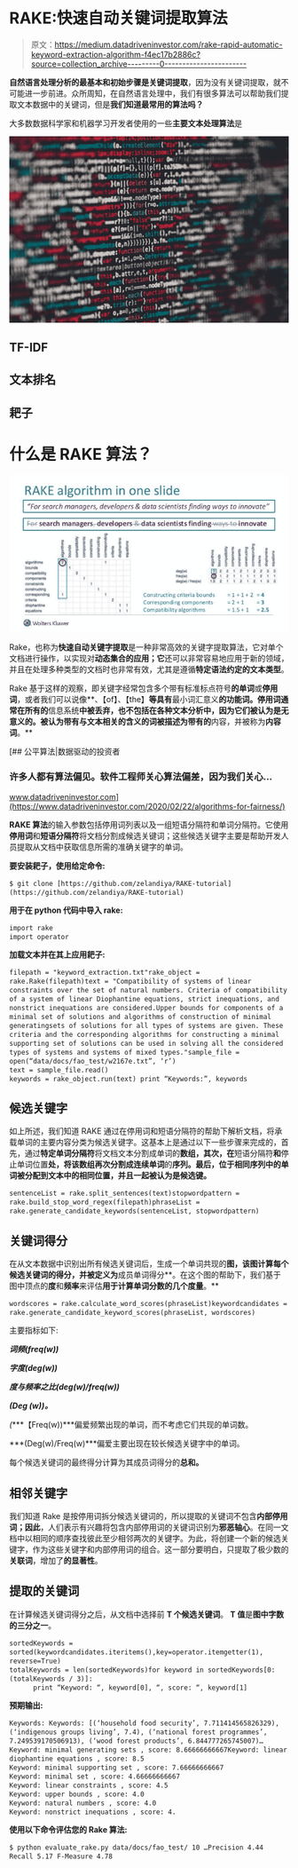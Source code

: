 # RAKE:快速自动关键词提取算法

> 原文：<https://medium.datadriveninvestor.com/rake-rapid-automatic-keyword-extraction-algorithm-f4ec17b2886c?source=collection_archive---------0----------------------->

**自然语言处理分析的最基本和初始步骤是关键词提取**，因为没有关键词提取，就不可能进一步前进。众所周知，在自然语言处理中，我们有很多算法可以帮助我们提取文本数据中的关键词，但是**我们知道最常用的算法吗？**

大多数数据科学家和机器学习开发者使用的一些**主要文本处理算法**是

![](img/8df90a098ff547e58dad0ff62c972c9e.png)

## TF-IDF

## 文本排名

## 耙子

# 什么是 RAKE 算法？

![](img/ef18e5944dacd15c366d73f1d71b8a94.png)

Rake，也称为**快速自动关键字提取**是一种非常高效的关键字提取算法，它对单个文档进行操作，以实现对**动态集合的应用；它**还可以非常容易地应用于新的领域，并且在处理多种类型的文档时也非常有效，尤其是遵循**特定语法约定的文本类型**。

Rake 基于这样的观察，即关键字经常包含多个带有标准标点符号**的单词**或**停用词**，或者我们可以说像**、【of】、【the】**等具有**最小词汇意义**的功能词。停用词通常在所有的**信息系统**中被丢弃，也不包括在各种文本分析中，因为它们被认为是无意义的。被认为带有与文本相关的含义的词被描述为带有的**内容，并被称为**内容词**。**

[](https://www.datadriveninvestor.com/2020/02/22/algorithms-for-fairness/) [## 公平算法|数据驱动的投资者

### 许多人都有算法偏见。软件工程师关心算法偏差，因为我们关心…

www.datadriveninvestor.com](https://www.datadriveninvestor.com/2020/02/22/algorithms-for-fairness/) 

**RAKE 算法**的输入参数包括停用词列表以及一组短语分隔符和单词分隔符。它使用**停用词**和**短语分隔符**将文档分割成候选关键词；这些候选关键字主要是帮助开发人员提取从文档中获取信息所需的准确关键字的单词。

**要安装耙子，使用给定命令:**

```
$ git clone [https://github.com/zelandiya/RAKE-tutorial](https://github.com/zelandiya/RAKE-tutorial)
```

**用于在 python 代码中导入 rake:**

```
import rake 
import operator
```

**加载文本并在其上应用耙子:**

```
filepath = "keyword_extraction.txt"rake_object = rake.Rake(filepath)text = "Compatibility of systems of linear constraints over the set of natural numbers. Criteria of compatibility of a system of linear Diophantine equations, strict inequations, and nonstrict inequations are considered.Upper bounds for components of a minimal set of solutions and algorithms of construction of minimal generatingsets of solutions for all types of systems are given. These criteria and the corresponding algorithms for constructing a minimal supporting set of solutions can be used in solving all the considered types of systems and systems of mixed types."sample_file = open(“data/docs/fao_test/w2167e.txt”, ‘r’)
text = sample_file.read()
keywords = rake_object.run(text) print “Keywords:”, keywords
```

## 候选关键字

如上所述，我们知道 RAKE 通过在停用词和短语分隔符的帮助下解析文档，将承载单词的主要内容分类为候选关键字。这基本上是通过以下一些步骤来完成的，首先，通过**特定单词分隔符**将文档文本分割成单词的**数组，其次，在**短语分隔符**和**停止单词位置**处，将该数组再次分割成连续单词**的**序列。最后，位于相同序列中的单词被分配到文本中的相同位置，并且一起被认为是候选键。**

```
sentenceList = rake.split_sentences(text)stopwordpattern = rake.build_stop_word_regex(filepath)phraseList = rake.generate_candidate_keywords(sentenceList, stopwordpattern)
```

## 关键词得分

在从文本数据中识别出所有候选关键词后，生成一个单词共现的**图，该图计算每个候选关键词的得分，并被定义为**成员单词得分**。在这个图的帮助下，我们基于图中顶点的**度**和**频率**来评估**用于计算单词分数的几个度量**。**

```
wordscores = rake.calculate_word_scores(phraseList)keywordcandidates = rake.generate_candidate_keyword_scores(phraseList, wordscores)
```

主要指标如下:

***词频(freq(w))***

***字度(deg(w))***

***度与频率之比(deg(w)/freq(w))***

***(Deg (w))。***

*(****【Freq(w))***偏爱频繁出现的单词，而不考虑它们共现的单词数。

***(Deg(w)/Freq(w)***偏爱主要出现在较长候选关键字中的单词。

每个候选关键词的最终得分计算为其成员词得分的**总和。**

## 相邻关键字

我们知道 Rake 是按停用词拆分候选关键词的，所以提取的关键词不包含**内部停用词；因此**，人们表示有兴趣将包含内部停用词的关键词识别为**邪恶轴心**。在同一文档中以相同的顺序查找彼此至少相邻两次的关键字。为此，将创建一个新的候选关键字，作为这些关键字和内部停用词的组合。这一部分要明白，只提取了极少数的**关联词**，增加了**的显著性**。

## 提取的关键词

在计算候选关键词得分之后，从文档中选择前 **T 个候选关键词**。 **T 值**是**图中字数的三分之一**。

```
sortedKeywords = sorted(keywordcandidates.iteritems(),key=operator.itemgetter(1), reverse=True)
totalKeywords = len(sortedKeywords)for keyword in sortedKeywords[0:(totalKeywords / 3)]: 
      print “Keyword: “, keyword[0], “, score: “, keyword[1]
```

**预期输出:**

```
Keywords: Keywords: [(‘household food security’, 7.711414565826329), (‘indigenous groups living’, 7.4), (‘national forest programmes’, 7.249539170506913), (‘wood forest products’, 6.844777265745007)…Keyword: minimal generating sets , score: 8.66666666667Keyword: linear diophantine equations , score: 8.5
Keyword: minimal supporting set , score: 7.66666666667 
Keyword: minimal set , score: 4.66666666667 
Keyword: linear constraints , score: 4.5
Keyword: upper bounds , score: 4.0
Keyword: natural numbers , score: 4.0
Keyword: nonstrict inequations , score: 4.
```

**使用以下命令评估您的 Rake 算法:**

```
$ python evaluate_rake.py data/docs/fao_test/ 10 …Precision 4.44 Recall 5.17 F-Measure 4.78
```